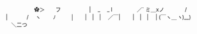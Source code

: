                              
　　　　　 ✿＞　　フ
　　　　　| 　_　 _ l
　 　　　／` ミ＿xノ
　　 　 /　　　 　 |
　　　 /　 ヽ　　 ﾉ
　 　 │　　|　|　|
　／￣|　　 |　|　|
　| (￣ヽ＿_ヽ_)__)
　＼二つ
